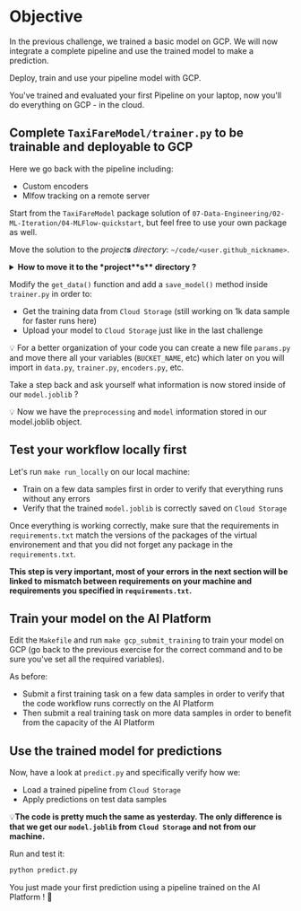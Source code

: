 # Objective

In the previous challenge, we trained a basic model on GCP. We will now integrate a complete pipeline and use the trained model to make a prediction.

Deploy, train and use your pipeline model with GCP.

You've trained and evaluated your first Pipeline on your laptop, now you'll do everything on GCP - in the cloud.

## Complete `TaxiFareModel/trainer.py` to be trainable and deployable to GCP

Here we go back with the pipeline including:
- Custom encoders
- Mlfow tracking on a remote server

Start from the `TaxiFareModel` package solution of `07-Data-Engineering/02-ML-Iteration/04-MLFlow-quickstart`, but feel free to use your own package as well.

Move the solution to the *project**s** directory*: `~/code/<user.github_nickname>`.

<details>
  <summary markdown='span'><strong>How to move it to the *project**s** directory ?</strong></summary>


  ``` bash
  mv downloaded_solution_package ~/code/<user.github_nickname>/TFM_TrainAtScalePipeline
  cd ~/code/<user.github_nickname>/TFM_TrainAtScalePipeline
  ```
</details>


Modify the `get_data()` function and add a `save_model()` method inside `trainer.py` in order to:
- Get the training data from `Cloud Storage` (still working on 1k data sample for faster runs here)
- Upload your model to `Cloud Storage` just like in the last challenge

💡 For a better organization of your code you can create a new file `params.py` and move there all your variables (`BUCKET_NAME`, etc) which later on you will import in `data.py`, `trainer.py`, `encoders.py`, etc.

Take a step back and ask yourself what information is now stored inside of our `model.joblib` ?

💡 Now we have the `preprocessing` and `model` information stored in our model.joblib object.

## Test your workflow locally first

Let's run `make run_locally` on our local machine:
- Train on a few data samples first in order to verify that everything runs without any errors
- Verify that the trained `model.joblib` is correctly saved on `Cloud Storage`

Once everything is working correctly, make sure that the requirements in `requirements.txt` match the versions of the packages of the virtual environement and that you did not forget any package in the `requirements.txt`.

**This step is very important, most of your errors in the next section will be linked to mismatch between requirements on your machine and requirements you specified in `requirements.txt`.**

## Train your model on the AI Platform

Edit the `Makefile` and run `make gcp_submit_training` to train your model on GCP (go back to the previous exercise for the correct command and to be sure you've set all the required variables).

As before:
- Submit a first training task on a few data samples in order to verify that the code workflow runs correctly on the AI Platform
- Then submit a real training task on more data samples in order to benefit from the capacity of the AI Platform

## Use the trained model for predictions

Now, have a look at `predict.py` and specifically verify how we:
- Load a trained pipeline from `Cloud Storage`
- Apply predictions on test data samples

💡**The code is pretty much the same as yesterday. The only difference is that we get our `model.joblib` from `Cloud Storage` and not from our machine.**

Run and test it:

```bash
python predict.py
```

You just made your first prediction using a pipeline trained on the AI Platform ! 🚀
